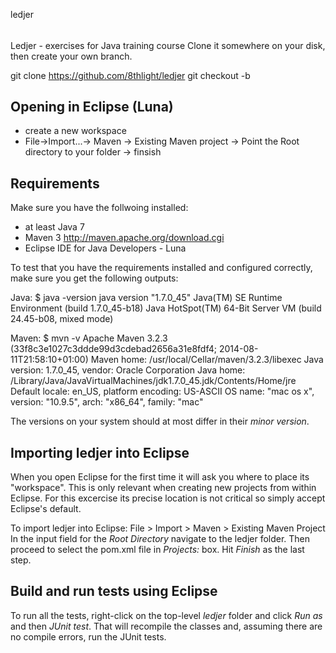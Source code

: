 ledjer
######

Ledjer - exercises for Java training course
Clone it somewhere on your disk, then create your own branch.

git clone https://github.com/8thlight/ledjer
git checkout -b <your name>

## Opening in Eclipse (Luna)
* create a new workspace
* File->Import...-> Maven -> Existing Maven project -> Point the Root directory to your folder -> finsish

## Requirements
Make sure you have the follwoing installed:
  * at least Java 7
  * Maven 3 http://maven.apache.org/download.cgi
  * Eclipse IDE for Java Developers - Luna

To test that you have the requirements installed and configured correctly, make sure you get the following outputs:

Java:
$ java -version
java version "1.7.0_45"
Java(TM) SE Runtime Environment (build 1.7.0_45-b18)
Java HotSpot(TM) 64-Bit Server VM (build 24.45-b08, mixed mode)

Maven:
$ mvn -v
Apache Maven 3.2.3 (33f8c3e1027c3ddde99d3cdebad2656a31e8fdf4; 2014-08-11T21:58:10+01:00)
Maven home: /usr/local/Cellar/maven/3.2.3/libexec
Java version: 1.7.0_45, vendor: Oracle Corporation
Java home: /Library/Java/JavaVirtualMachines/jdk1.7.0_45.jdk/Contents/Home/jre
Default locale: en_US, platform encoding: US-ASCII
OS name: "mac os x", version: "10.9.5", arch: "x86_64", family: "mac"

The versions on your system should at most differ in their _minor version_.


## Importing ledjer into Eclipse
When you open Eclipse for the first time it will ask you where to place its "workspace".
This is only relevant when creating new projects from within Eclipse.
For this excercise its precise location is not critical so simply accept Eclipse's default.

To import ledjer into Eclipse:
File > Import > Maven > Existing Maven Project
In the input field for the _Root Directory_ navigate to the ledjer folder.
Then proceed to select the pom.xml file in _Projects:_ box.
Hit _Finish_ as the last step.

## Build and run tests using Eclipse
To run all the tests, right-click on the top-level _ledjer_ folder and click _Run as_ and then _JUnit test_.
That will recompile the classes and, assuming there are no compile errors, run the JUnit tests.
